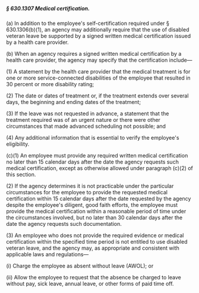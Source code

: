 ##### § 630.1307 Medical certification. #####

(a) In addition to the employee's self-certification required under § 630.1306(b)(1), an agency may additionally require that the use of disabled veteran leave be supported by a signed written medical certification issued by a health care provider.

(b) When an agency requires a signed written medical certification by a health care provider, the agency may specify that the certification include—

(1) A statement by the health care provider that the medical treatment is for one or more service-connected disabilities of the employee that resulted in 30 percent or more disability rating;

(2) The date or dates of treatment or, if the treatment extends over several days, the beginning and ending dates of the treatment;

(3) If the leave was not requested in advance, a statement that the treatment required was of an urgent nature or there were other circumstances that made advanced scheduling not possible; and

(4) Any additional information that is essential to verify the employee's eligibility.

(c)(1) An employee must provide any required written medical certification no later than 15 calendar days after the date the agency requests such medical certification, except as otherwise allowed under paragraph (c)(2) of this section.

(2) If the agency determines it is not practicable under the particular circumstances for the employee to provide the requested medical certification within 15 calendar days after the date requested by the agency despite the employee's diligent, good faith efforts, the employee must provide the medical certification within a reasonable period of time under the circumstances involved, but no later than 30 calendar days after the date the agency requests such documentation.

(3) An employee who does not provide the required evidence or medical certification within the specified time period is not entitled to use disabled veteran leave, and the agency may, as appropriate and consistent with applicable laws and regulations—

(i) Charge the employee as absent without leave (AWOL); or

(ii) Allow the employee to request that the absence be charged to leave without pay, sick leave, annual leave, or other forms of paid time off.